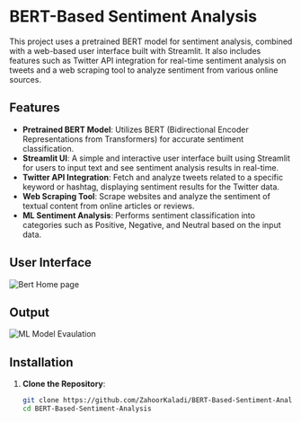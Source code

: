 # BERT-Based Sentiment Analysis

This project uses a pretrained BERT model for sentiment analysis, combined with a web-based user interface built with Streamlit. It also includes features such as Twitter API integration for real-time sentiment analysis on tweets and a web scraping tool to analyze sentiment from various online sources.

## Features

- **Pretrained BERT Model**: Utilizes BERT (Bidirectional Encoder Representations from Transformers) for accurate sentiment classification.
- **Streamlit UI**: A simple and interactive user interface built using Streamlit for users to input text and see sentiment analysis results in real-time.
- **Twitter API Integration**: Fetch and analyze tweets related to a specific keyword or hashtag, displaying sentiment results for the Twitter data.
- **Web Scraping Tool**: Scrape websites and analyze the sentiment of textual content from online articles or reviews.
- **ML Sentiment Analysis**: Performs sentiment classification into categories such as Positive, Negative, and Neutral based on the input data.
## User Interface

![Bert Home page](https://github.com/user-attachments/assets/5cf0c807-f778-4194-9d74-9376ae5b2656)

## Output
![ML Model Evaulation](https://github.com/user-attachments/assets/651716c5-0c2f-4d65-88f1-edda10a8caaa)


## Installation

1. **Clone the Repository**:
   ```bash
   git clone https://github.com/ZahoorKaladi/BERT-Based-Sentiment-Analysis.git
   cd BERT-Based-Sentiment-Analysis



